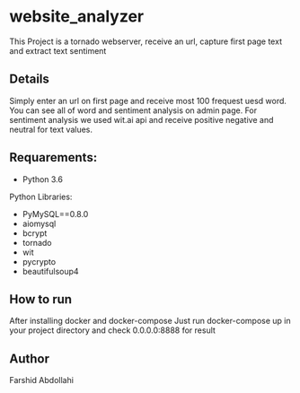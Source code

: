 # website_analyzer
This Project is a tornado webserver, receive an url, capture first page text and extract text sentiment

## Details
Simply enter an url on first page and receive most 100 frequest uesd word. You can see all of word and sentiment analysis on admin page. For sentiment analysis we used wit.ai api and receive positive negative and neutral for text values.

## Requarements:
* Python 3.6

Python Libraries:
* PyMySQL==0.8.0
* aiomysql
* bcrypt
* tornado
* wit
* pycrypto
* beautifulsoup4

## How to run
After installing docker and docker-compose
Just run docker-compose up in your project directory and check 0.0.0.0:8888 for result

## Author
Farshid Abdollahi

